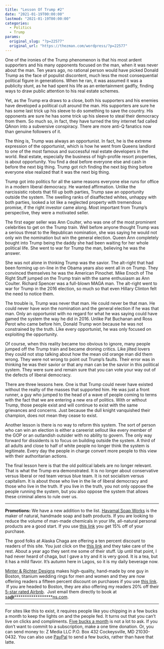 ```yaml
---
title: "Lesson Of Trump #2"
date: "2021-01-19T00:00:00"
lastmod: "2021-01-19T00:00:00"
categories:
  - Politics
  - Trump
params:
  original_slug: "?p=22577"
  original_url: "https://thezman.com/wordpress/?p=22577"
---
```


One of the ironies of the Trump phenomenon is that his most ardent
supporters and his many opponents focused on the man, when it was never
about the man. Ten years ago, no rational person would have picked
Donald Trump as the face of populist discontent, much less the most
consequential political figure in generations. When he ran, it was
assumed it was a publicity stunt, as he had spent his life as an
entertainment gadfly, finding ways to draw public attention to his real
estate schemes.

Yet, as the Trump era draws to a close, both his supporters and his
enemies have developed a political cult around the man. His supporters
are sure he has some last trick up his sleeve to do something to save
the country. His opponents are sure he has some trick up his sleeve to
steal their democracy from them. So much so, in fact, they have turned
the tiny internet fad called QAnon into a subversive conspiracy. There
are more anti-Q fanatics now than genuine followers of it.

The thing is, Trump was always an opportunist. In fact, he is the
extreme expression of the opportunist, which is how he went from Queens
landlord to one of the most famous and successful real estate developers
in the world. Real estate, especially the business of high-profile
resort properties, is about opportunity. You find a deal before everyone
else and cash in before the next big thing. Trump got rich finding the
next big thing before everyone else realized that it was the next big
thing.

Trump got into politics for all the same reasons everyone else runs for
office in a modern liberal democracy. He wanted affirmation. Unlike the
narcissistic robots that fill up both parties, Trump saw an opportunity
outside the system. The swelling ranks of disaffected whites, unhappy
with both parties, looked a lot like a neglected property with
tremendous promise, if the right investor came along. Most important
from Trump’s perspective, they were a motivated seller.

The first eager seller was Ann Coulter, who was one of the most
prominent celebrities to get on the Trump train. Well before anyone
thought Trump was a serious threat to the Republican nomination, she was
saying he would not only win the nomination but win the general
election. Queen Ann completely bought into Trump being the daddy she had
been waiting for her whole political life. She went to war for Trump the
man, believing he was the answer.

She was not alone in thinking Trump was the savior. The alt-right that
had been forming up on-line in the Obama years also went all in on
Trump. They convinced themselves he was the American Pinochet. Mike
Enoch of The Right Stuff jumped on the Trump train with the same
enthusiasm as Ann Coulter. Richard Spencer was a full-blown MAGA man.
The alt-right went to war for Trump in the 2016 election, so much so
that even Hillary Clinton felt the need to notice them.

The trouble is, Trump was never that man. He could never be that man. He
could never have won the nomination and the general election if he was
that man. Only an opportunist with no regard for what he was saying
could have gamed the system the way he did in 2016. Unlike Pat Buchanan
and Ross Perot who came before him, Donald Trump won because he was not
constrained by the truth. Like every opportunist, he was only focused on
exploiting the opportunity.

Of course, when this reality became too obvious to ignore, many people
jumped off the Trump train and became droning critics. Like jilted
lovers they could not stop talking about how the mean old orange man did
them wrong. They were not wrong to point out Trump’s faults. Their error
was in thinking he was their savior or that any man can be the savior in
this political system. They were sure and remain sure that you can vote
your way out of the defects of liberal democracy.

There are three lessons here. One is that Trump could never have existed
without the realty of the masses that supported him. He was just a front
runner, a guy who jumped to the head of a wave of people coming to terms
with the fact that we are entering a new era of politics. With or
without Trump, those people exist and will continue to exist with the
same grievances and concerns. Just because the dull knight vanquished
their champion, does not mean they cease to exist.

Another lesson is there is no way to reform this system. The sort of
person who can win an election is either a careerist sellout like every
member of the GOP or an outlandish outsider with no ability to govern.
The only way forward for dissidents is to focus on building outside the
system. A third of all adults and close to half of white people no
longer think the system is legitimate. Every day the people in charge
convert more people to this view with their authoritarian actions.

The final lesson here is that the old political labels are no longer
relevant. That is what the Trump era demonstrated. It is no longer about
conservative versus liberal or red team versus blue team. It is not
socialism versus capitalism. It is about those who live in the lie of
liberal democracy and those who live in the truth. If you live in the
truth, you not only oppose the people running the system, but you also
oppose the system that allows these criminal aliens to rule over us.

------------------------------------------------------------------------

**Promotions:** We have a new addition to the list.
<a href="https://havamalsoapworks.com/" rel="noopener"
target="_blank">Havamal Soap Works</a> is the maker of natural, handmade
soap and bath products. If you are looking to reduce the volume of
man-made chemicals in your life, all-natural personal products are a
good start. If you use
<a href="https://havamalsoapworks.com/discount/ZMAN" rel="noopener"
target="_blank">this link</a> you get 15% off of your purchase.

The good folks at Alaska Chaga are offering a ten percent discount to
readers of this site. You just click on the
<a href="https://alaskachaga.us/discount/ZMAN" rel="noopener noreferrer"
target="_blank">this link</a> and they take care of the rest. About a
year ago they sent me some of their stuff. Up until that point, I had
never heard of chaga, but I gave a try and it is very good. It is a tea,
but it has a mild flavor. It’s autumn here in Lagos, so it is my daily
beverage now.

<a href="https://www.minterandrichterdesigns.com/"
rel="noreferrer nofollow noopener" target="_blank">Minter &amp; Richter
Designs</a> makes high-quality, hand-made by one guy in Boston, titanium
wedding rings for men and women and they are now offering readers a
fifteen percent discount on purchases if you use
<a href="https://www.minterandrichterdesigns.com/discount/ZMAN"
rel="noreferrer nofollow noopener" target="_blank">this link</a>. 
 <span class="highlight"><span class="colour"><span class="font"><span class="size">If
you are headed to Boston, they are also offering my readers 20% off
their <a
href="https://www.airbnb.com/users/7988017/listings?user_id=7988017&amp;s=3"
rel="noopener noreferrer" target="_blank">5-star rated Airbnb</a>.  Just
email them directly to book at
<a href="mailto:sa***@*********************ns.com"
data-original-string="7bSk+B2wgr9PeR4QvFlZiQ==cb7Y6ZP4odCWTVfGuwJBAMsk9WmxnE0bf7kPReOMojr8RuXiHZ63P64JNc/toJKkwRG"><span
class="apbct-email-encoder"
data-original-string="rTqel9qbHrqtNRiamlagrg==cb7rBUpnTL/ILuOqy4pj3ygZE4gNkjK2qqpvD+xKTnYpQqWqeqrxNxCRhDdh+Zfcp6G"
title="This contact has been encoded by Anti-Spam by CleanTalk. Click to decode. To finish the decoding make sure that JavaScript is enabled in your browser.">sa<span
class="apbct-blur">***</span>@<span
class="apbct-blur">*********************</span>ns.com</span></a>.</span></span></span></span>

------------------------------------------------------------------------

For sites like this to exist, it requires people like you chipping in a
few bucks a month to keep the lights on and the people fed. It turns out
that you can’t live on clicks and compliments.
<a href="https://www.subscribestar.com/the-z-blog"
rel="noopener noreferrer" target="_blank">Five bucks a month</a> is not
a lot to ask. If you don’t want to commit to a subscription, make a one
time donation. Or, you can send money to: Z Media LLC P.O. Box 432
Cockeysville, MD 21030-0432. You can also use <a
href="https://www.paypal.com/cgi-bin/webscr?cmd=_s-xclick&amp;hosted_button_id=UDAS2Q8JYA6CN&amp;source=url"
rel="noopener noreferrer" target="_blank">PayPal</a> to send a few
bucks, rather than have that latte.
